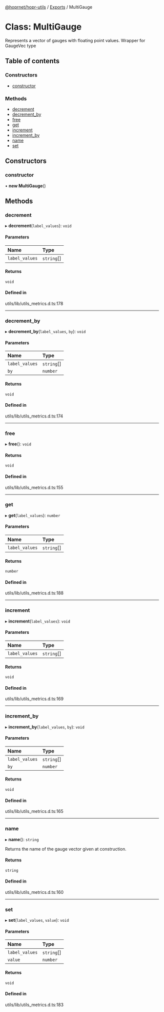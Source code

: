 [@hoprnet/hopr-utils](../README.md) / [Exports](../modules.md) / MultiGauge

# Class: MultiGauge

Represents a vector of gauges with floating point values.
Wrapper for GaugeVec type

## Table of contents

### Constructors

- [constructor](MultiGauge.md#constructor)

### Methods

- [decrement](MultiGauge.md#decrement)
- [decrement\_by](MultiGauge.md#decrement_by)
- [free](MultiGauge.md#free)
- [get](MultiGauge.md#get)
- [increment](MultiGauge.md#increment)
- [increment\_by](MultiGauge.md#increment_by)
- [name](MultiGauge.md#name)
- [set](MultiGauge.md#set)

## Constructors

### constructor

• **new MultiGauge**()

## Methods

### decrement

▸ **decrement**(`label_values`): `void`

#### Parameters

| Name | Type |
| :------ | :------ |
| `label_values` | `string`[] |

#### Returns

`void`

#### Defined in

utils/lib/utils_metrics.d.ts:178

___

### decrement\_by

▸ **decrement_by**(`label_values`, `by`): `void`

#### Parameters

| Name | Type |
| :------ | :------ |
| `label_values` | `string`[] |
| `by` | `number` |

#### Returns

`void`

#### Defined in

utils/lib/utils_metrics.d.ts:174

___

### free

▸ **free**(): `void`

#### Returns

`void`

#### Defined in

utils/lib/utils_metrics.d.ts:155

___

### get

▸ **get**(`label_values`): `number`

#### Parameters

| Name | Type |
| :------ | :------ |
| `label_values` | `string`[] |

#### Returns

`number`

#### Defined in

utils/lib/utils_metrics.d.ts:188

___

### increment

▸ **increment**(`label_values`): `void`

#### Parameters

| Name | Type |
| :------ | :------ |
| `label_values` | `string`[] |

#### Returns

`void`

#### Defined in

utils/lib/utils_metrics.d.ts:169

___

### increment\_by

▸ **increment_by**(`label_values`, `by`): `void`

#### Parameters

| Name | Type |
| :------ | :------ |
| `label_values` | `string`[] |
| `by` | `number` |

#### Returns

`void`

#### Defined in

utils/lib/utils_metrics.d.ts:165

___

### name

▸ **name**(): `string`

Returns the name of the gauge vector given at construction.

#### Returns

`string`

#### Defined in

utils/lib/utils_metrics.d.ts:160

___

### set

▸ **set**(`label_values`, `value`): `void`

#### Parameters

| Name | Type |
| :------ | :------ |
| `label_values` | `string`[] |
| `value` | `number` |

#### Returns

`void`

#### Defined in

utils/lib/utils_metrics.d.ts:183

